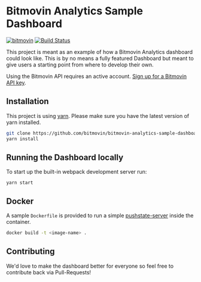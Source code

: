 # Bitmovin Analytics Sample Dashboard
[![bitmovin](http://bitmovin-a.akamaihd.net/webpages/bitmovin-logo-github.png)](http://www.bitmovin.com)
[![Build Status](https://travis-ci.org/bitmovin/bitmovin-analytics-sample-dashboard.svg?branch=master)](https://travis-ci.org/bitmovin/bitmovin-analytics-sample-dashboard)

This project is meant as an example of how a Bitmovin Analytics dashboard could look like. This is by no means a fully featured Dashboard but meant to give users a starting point from where to develop their own.

Using the Bitmovin API requires an active account. [Sign up for a Bitmovin API key](https://bitmovin.com/bitmovins-video-api/).

Installation 
------------

This project is using [yarn](https://yarnpkg.com/en/). Please make sure you have the latest version of yarn installed.

``` bash
git clone https://github.com/bitmovin/bitmovin-analytics-sample-dashboard.git
yarn install
```

Running the Dashboard locally
----------

To start up the built-in webpack development server run:

```es6
yarn start
```


Docker
-----------

A sample `Dockerfile` is provided to run a simple [pushstate-server](https://www.npmjs.com/package/pushstate-server) inside the container.

```bash
docker build -t <image-name> .
```

Contributing
-----------

We'd love to make the dashboard better for everyone so feel free to contribute back via Pull-Requests!
